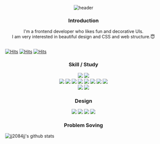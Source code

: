 
 
 <div align=center>
 
 ![header](https://capsule-render.vercel.app/api?type=waving&color=timeGradient&height=300&section=header&text=joeun-dev&reversal=true&fontSize=90)
 
</div>
<!-- <h2 align="center">📚 Jo Dev 📚</h2> -->

<h3 align="center">Introduction</h3>

<p align="center">
 I'm a frontend developer who likes fun and decorative UIs.  <br />
 I am very interested in beautiful design and CSS and web structure.😇 <br /><br />
</p>

[![Hits](https://hits.seeyoufarm.com/api/count/incr/badge.svg?url=https%3A%2F%2Fgithub.com%2Fjj2084jj&count_bg=%2379C83D&title_bg=%23555555&icon=&icon_color=%23E7E7E7&title=git_Joeun&edge_flat=false)](https://hits.seeyoufarm.com) [![Hits](https://hits.seeyoufarm.com/api/count/incr/badge.svg?url=https%3A%2F%2Fvelog.io%2F%40whdms3368&count_bg=%23FF7779&title_bg=%23555555&icon=&icon_color=%23E7E7E7&title=velog_joeun&edge_flat=false)](https://hits.seeyoufarm.com) [![Hits](https://hits.seeyoufarm.com/api/count/incr/badge.svg?url=https%3A%2F%2Fjikeun.tistory.com&count_bg=%2377BFFF&title_bg=%23555555&icon=&icon_color=%23E7E7E7&title=tistory_joeun&edge_flat=false)](https://hits.seeyoufarm.com)

 



<h3 align="center">Skill / Study</h3>

<p align="center">
<img src="https://img.shields.io/badge/Css-1572B6?style=flat-square&logo=Css&logoColor=white"/> <img src="https://img.shields.io/badge/Html-E34F26?style=flat-square&logo=Html&logoColor=white"/> <br />
<img src="https://img.shields.io/badge/Firebase-FFCA28?style=flat-square&logo=Firebase&logoColor=white"/> <img src="https://img.shields.io/badge/Nuxt.js-00DC82?style=flat-square&logo=Nuxt.js&logoColor=white"/>  <img src="https://img.shields.io/badge/CreateReactApp-09D3AC?style=flat-square&logo=CreateReactApp&logoColor=white"/> <img src="https://img.shields.io/badge/React-61DAFB?style=flat-square&logo=React&logoColor=white"/> <img src="https://img.shields.io/badge/Javascript-F7DF1E?style=flat-square&logo=Javascript&logoColor=white"/> <img src="https://img.shields.io/badge/TypeScript-3178C6?style=flat-square&logo=TypeScript&logoColor=white"/> <img src="https://img.shields.io/badge/ReactQuery-FF4154?style=flat-square&logo=ReactQuery&logoColor=white"/> <img src="https://img.shields.io/badge/Next.js-000000?style=flat-square&logo=Next.js&logoColor=white"/> <br />
<img src="https://img.shields.io/badge/Vue.js-4FC08D?style=flat-square&logo=Vue.js&logoColor=white"/> <img src="https://img.shields.io/badge/Vuetify-1867C0?style=flat-square&logo=Vuetify&logoColor=white"/>  
</p>

<h3 align="center">Design</h3>
<p align="center">
 <img src="https://img.shields.io/badge/AdobeIllustrator-FF9A00?style=flat-square&logo=AdobeIllustrator&logoColor=white"/> <img src="https://img.shields.io/badge/Photoshop-31A8FF?style=flat-square&logo=AdobePhotoshop&logoColor=white"/> <img src="https://img.shields.io/badge/Figma-F24E1E?style=flat-square&logo=Figma&logoColor=white"/> <img src="https://img.shields.io/badge/AntDesign-0170FE?style=flat-square&logo=AntDesign&logoColor=white"/>
</p>

<h3 align="center">Problem Soving</h3>


![jj2084jj's github stats](https://github-readme-stats.vercel.app/api?username=jj2084jj&count_private=true&theme=dark&show_icons=true)

 

<!--
**jj2084jj/jj2084jj** is a ✨ _special_ ✨ repository because its `README.md` (this file) appears on your GitHub profile.

Here are some ideas to get you started:

- 🔭 I’m currently working on ...
- 🌱 I’m currently learning ...
- 👯 I’m looking to collaborate on ...
- 🤔 I’m looking for help with ...
- 💬 Ask me about ...
- 📫 How to reach me: ...
- 😄 Pronouns: ...
- ⚡ Fun fact: ...
-->
